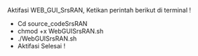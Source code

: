 Aktifasi WEB_GUI_SrsRAN, Ketikan perintah berikut di terminal !

- Cd source_codeSrsRAN
- chmod +x WebGUISrsRAN.sh
- ./WebGUISrsRAN.sh
- Aktifasi Selesai !

 
